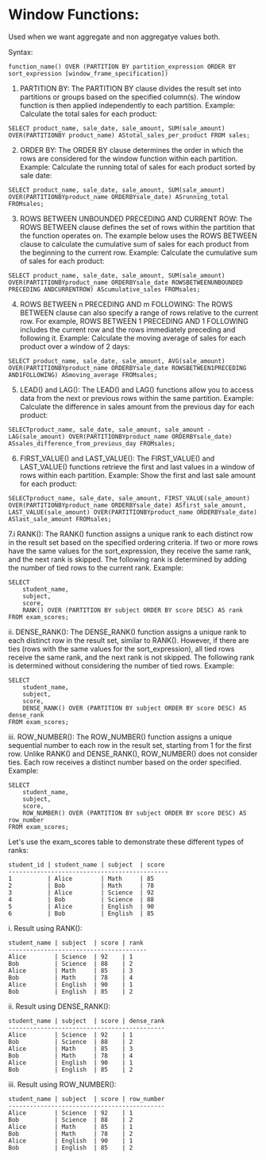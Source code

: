 # Window Functions:
Used when we want aggregate and non aggregatye values both.

Syntax:
```
function_name() OVER (PARTITION BY partition_expression ORDER BY sort_expression [window_frame_specification])
```
1. PARTITION BY: The PARTITION BY clause divides the result set into partitions or groups based on the specified column(s). The window function is then applied independently to each partition.
Example: Calculate the total sales for each product:
```
SELECT product_name, sale_date, sale_amount, SUM(sale_amount) OVER(PARTITIONBY product_name) AStotal_sales_per_product FROM sales;
```
2. ORDER BY: The ORDER BY clause determines the order in which the rows are considered for the window function within each partition.
Example: Calculate the running total of sales for each product sorted by sale date:
```
SELECT product_name, sale_date, sale_amount, SUM(sale_amount) OVER(PARTITIONBYproduct_name ORDERBYsale_date) ASrunning_total FROMsales;
```
3. ROWS BETWEEN UNBOUNDED PRECEDING AND CURRENT ROW: The ROWS BETWEEN clause defines the set of rows within the partition that the function operates on. The example below uses the ROWS BETWEEN clause to calculate the cumulative sum of sales for each product from the beginning to the current row.
Example: Calculate the cumulative sum of sales for each product:
```
SELECT product_name, sale_date, sale_amount, SUM(sale_amount) OVER(PARTITIONBYproduct_name ORDERBYsale_date ROWSBETWEENUNBOUNDED PRECEDING ANDCURRENTROW) AScumulative_sales FROMsales;
```
4. ROWS BETWEEN n PRECEDING AND m FOLLOWING: The ROWS BETWEEN clause can also specify a range of rows relative to the current row. For example, ROWS BETWEEN 1 PRECEDING AND 1 FOLLOWING includes the current row and the rows immediately preceding and following it.
Example: Calculate the moving average of sales for each product over a window of 2 days:
```
SELECT product_name, sale_date, sale_amount, AVG(sale_amount) OVER(PARTITIONBYproduct_name ORDERBYsale_date ROWSBETWEEN1PRECEDING AND1FOLLOWING) ASmoving_average FROMsales;
```
5. LEAD() and LAG(): The LEAD() and LAG() functions allow you to access data from the next or previous rows within the same partition.
Example: Calculate the difference in sales amount from the previous day for each product:
```
SELECTproduct_name, sale_date, sale_amount, sale_amount -LAG(sale_amount) OVER(PARTITIONBYproduct_name ORDERBYsale_date) ASsales_difference_from_previous_day FROMsales;
```
6. FIRST_VALUE() and LAST_VALUE(): The FIRST_VALUE() and LAST_VALUE() functions retrieve the first and last values in a window of rows within each partition.
Example: Show the first and last sale amount for each product:
```
SELECTproduct_name, sale_date, sale_amount, FIRST_VALUE(sale_amount) OVER(PARTITIONBYproduct_name ORDERBYsale_date) ASfirst_sale_amount, LAST_VALUE(sale_amount) OVER(PARTITIONBYproduct_name ORDERBYsale_date) ASlast_sale_amount FROMsales;
```
7.i RANK(): The RANK() function assigns a unique rank to each distinct row in the result set based on the specified ordering criteria. If two or more rows have the same values for the sort_expression, they receive the same rank, and the next rank is skipped. The following rank is determined by adding the number of tied rows to the current rank.
Example:
```
SELECT
    student_name,
    subject,
    score,
    RANK() OVER (PARTITION BY subject ORDER BY score DESC) AS rank
FROM exam_scores;
```
ii. DENSE_RANK(): The DENSE_RANK() function assigns a unique rank to each distinct row in the result set, similar to RANK(). However, if there are ties (rows with the same values for the sort_expression), all tied rows receive the same rank, and the next rank is not skipped. The following rank is determined without considering the number of tied rows.
Example:
```
SELECT
    student_name,
    subject,
    score,
    DENSE_RANK() OVER (PARTITION BY subject ORDER BY score DESC) AS dense_rank
FROM exam_scores;
```
iii. ROW_NUMBER(): The ROW_NUMBER() function assigns a unique sequential number to each row in the result set, starting from 1 for the first row. Unlike RANK() and DENSE_RANK(), ROW_NUMBER() does not consider ties. Each row receives a distinct number based on the order specified.
Example:
```
SELECT
    student_name,
    subject,
    score,
    ROW_NUMBER() OVER (PARTITION BY subject ORDER BY score DESC) AS row_number
FROM exam_scores;
```
Let's use the exam_scores table to demonstrate these different types of ranks:
```
student_id | student_name | subject  | score
---------------------------------------------
1          | Alice        | Math     | 85
2          | Bob          | Math     | 78
3          | Alice        | Science  | 92
4          | Bob          | Science  | 88
5          | Alice        | English  | 90
6          | Bob          | English  | 85
```

i. Result using RANK():
```
student_name | subject  | score | rank
---------------------------------------
Alice        | Science  | 92    | 1
Bob          | Science  | 88    | 2
Alice        | Math     | 85    | 3
Bob          | Math     | 78    | 4
Alice        | English  | 90    | 1
Bob          | English  | 85    | 2
```
ii. Result using DENSE_RANK():
```
student_name | subject  | score | dense_rank
--------------------------------------------
Alice        | Science  | 92    | 1
Bob          | Science  | 88    | 2
Alice        | Math     | 85    | 3
Bob          | Math     | 78    | 4
Alice        | English  | 90    | 1
Bob          | English  | 85    | 2
```
iii. Result using ROW_NUMBER():
```
student_name | subject  | score | row_number
--------------------------------------------
Alice        | Science  | 92    | 1
Bob          | Science  | 88    | 2
Alice        | Math     | 85    | 1
Bob          | Math     | 78    | 2
Alice        | English  | 90    | 1
Bob          | English  | 85    | 2
```
